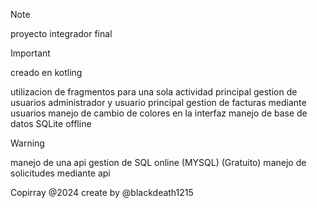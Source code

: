 >[!NOTE]
>proyecto integrador final

>[!IMPORTANT]
>creado en kotling

utilizacion de fragmentos para una sola actividad principal
gestion de usuarios administrador y usuario principal
gestion de facturas mediante usuarios
manejo de cambio de colores en la interfaz
manejo de base de datos SQLite offline

>[!WARNING]
>manejo de una api gestion de SQL online (MYSQL) (Gratuito)
>manejo de solicitudes mediante api

Copirray @2024
create by  @blackdeath1215
